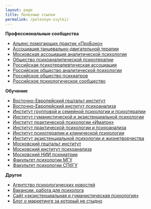 ```yaml
---
layout: page
title: Полезные ссылки
permalink: /poleznye-ssylki/
---
```



<p><b>Профессиональные сообщества</b></p>
<ul>
<li><a href="http://appme.ru/" target="_blank" rel="noopener nofollow">Альянс помогающих практик «ПроБоно»</a></li>
<li><a href="http://www.atdt.ru/" target="_blank" rel="noopener nofollow">Ассоциация танцевально-двигательной терапии</a></li>
<li><a href="http://www.maap.ru/" target="_blank" rel="noopener nofollow">Московская ассоциация аналитической психологии</a></li>
<li><a href="http://www.spp.org.ru/" target="_blank" rel="noopener nofollow">Общество психоаналитической психотерапии</a></li>
<li><a href="http://www.rpa-russia.ru/" target="_blank" rel="noopener nofollow">Российская психотерапевтическая ассоциация</a></li>
<li><a href="http://roapinfo.ru/" target="_blank" rel="noopener nofollow">Российское общество аналитической психологии</a></li>
<li><a href="http://psychiatr.ru/" target="_blank" rel="noopener nofollow">Российское общество психиатров</a></li>
<li><a href="http://psyrus.ru/" target="_blank" rel="noopener nofollow">Российское психологическое сообщество</a></li>
</ul>

<p><b>Обучение</b></p>
<ul>
<li>	<a href="http://www.vegi.ru/" target="_blank" rel="noopener nofollow">Восточно-Европейский гештальт институт</a></li>
<li>	<a href="http://eeip.ru/" target="_blank" rel="noopener nofollow">Восточно-Европейский институт психоанализа</a></li>
<li>	<a href="http://www.igisp.ru/igisp/index.php" target="_blank" rel="noopener nofollow">Институт групповой и&nbsp;семейной психологии и&nbsp;психотерапии</a></li>
<li>	<a href="http://hepi.lt/ru/%D0%B3%D0%BB%D0%B0%D0%B2%D0%BD%D0%B0%D1%8F/" target="_blank" rel="noopener nofollow">Институт гуманистической и&nbsp;экзистенциальной психологии</a></li>
<li>	<a href="http://www.imaton.ru/" target="_blank" rel="noopener nofollow">Институт практической психологии «Иматон» </a></li>
<li>	<a href="http://www.psychol.ru/" target="_blank" rel="noopener nofollow">Институт практической психологии и&nbsp;психоанализа </a></li>
<li>	<a href="http://psyinst.ru/" target="_blank" rel="noopener nofollow">Институт психотерапии и&nbsp;клинической психологии</a></li>
<li>	<a href="http://institut.smysl.ru/" target="_blank" rel="noopener nofollow">Институт экзистенциальной психологии и&nbsp;жизнетворчества</a></li>
<li>	<a href="http://www.gestalt.ru/" target="_blank" rel="noopener nofollow">Московский гештальт институт</a></li>
<li>	<a href="http://www.inpsycho.ru/" target="_blank" rel="noopener nofollow">Московский институт психоанализа</a></li>
<li>	<a href="http://www.mniip.org/" target="_blank" rel="noopener nofollow">Московский НИИ психиатрии </a></li>
<li>	<a href="http://www.psy.msu.ru/" target="_blank" rel="noopener nofollow">Факультет психологии МГУ</a></li>
<li>	<a href="http://www.psy.spbu.ru/" target="_blank" rel="noopener nofollow">Факультет психологии СПбГУ</a></li>
</ul>
<p><b>Другое</b></p>
<ul>
<li>	<a href="http://psypress.ru/" target="_blank" rel="noopener nofollow">Агентство психологических новостей </a></li>
<li>	<a href="https://ru.jooble.org/%D1%80%D0%B0%D0%B1%D0%BE%D1%82%D0%B0-%D0%BF%D1%81%D0%B8%D1%85%D0%BE%D0%BB%D0%BE%D0%B3" target="_blank" rel="noopener nofollow">Вакансии, работа для психолога </a></li>
<li>	<a href="http://hpsy.ru/" target="_blank" rel="noopener nofollow">Сайт «экзистенциальная и&nbsp;гуманистическая психология»</a></li>
<li>	<a href="https://bartoshevich.by/blog/">Блог о&nbsp;маркетинге за который не стыдно</a></li>
</ul>

